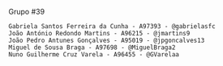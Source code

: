 Grupo 
#39

    Gabriela Santos Ferreira da Cunha - A97393 - @gabrielasfc
    João António Redondo Martins - A96215 - @jmartins9
    João Pedro Antunes Gonçalves - A95019 - @jpgoncalves13
    Miguel de Sousa Braga - A97698 - @MiguelBraga2
    Nuno Guilherme Cruz Varela - A96455 - @GVarelaa
